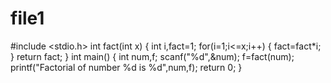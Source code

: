 # file1
#include <stdio.h>
int fact(int x)
{
    int i,fact=1;
    for(i=1;i<=x;i++)
    {
        fact=fact*i;
    }
    return fact;
}
int main()
{
    int num,f;
    scanf("%d",&num);
    f=fact(num);
    printf("Factorial of number %d is %d",num,f);
    return 0;
}

